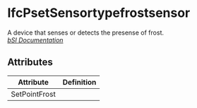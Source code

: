 IfcPsetSensortypefrostsensor
============================
A device that senses or detects the presense of frost.  
[ _bSI
Documentation_](https://standards.buildingsmart.org/IFC/DEV/IFC4_2/FINAL/HTML/schema/ifcbuildingcontrolsdomain/pset/pset_sensortypefrostsensor.htm)


Attributes
----------
| Attribute     | Definition   |
|---------------|--------------|
| SetPointFrost |              |
